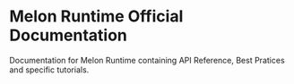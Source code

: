 # Melon Runtime Official Documentation

Documentation for Melon Runtime containing API Reference, Best Pratices and specific tutorials.
 
